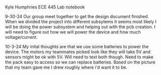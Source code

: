 Kyle Humphries ECE 445 Lab notebook

9-30-24
Our group meet together to get the design document finished. When we divided the project into different subsytems it seems most likely I will be doing the power subsystem and helping out with the pcb creation. I will need to figure out how we will power the device and how much voltage/current.

10-3-24
My inital thoughts are that we use some batteries to power the device. The motors my teammates picked look like they will take 5V and sensors might be ok with 5V. Will need to test both though. Need to make the pack easy to access so we can replace batteries. Based on the picture that my team gave me I drew roughly where i'd want it to be.


